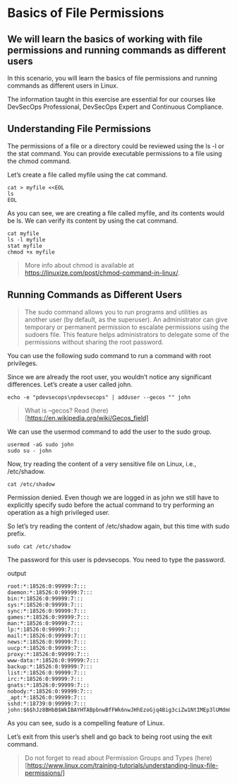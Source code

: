 Basics of File Permissions
================================

We will learn the basics of working with file permissions and running commands as different users
---------

In this scenario, you will learn the basics of file permissions and running commands as different users in Linux.

The information taught in this exercise are essential for our courses like DevSecOps Professional, DevSecOps Expert and Continuous Compliance.


Understanding File Permissions
----------

The permissions of a file or a directory could be reviewed using the ls -l or the stat command. You can provide executable permissions to a file using the chmod command.

Let’s create a file called myfile using the cat command.

```
cat > myfile <<EOL
ls
EOL
```

As you can see, we are creating a file called myfile, and its contents would be ls. We can verify its content by using the cat command.

```
cat myfile
ls -l myfile
stat myfile
chmod +x myfile
```

> More info about chmod is available at https://linuxize.com/post/chmod-command-in-linux/.


Running Commands as Different Users
--------------

> The sudo command allows you to run programs and utilities as another user (by default, as the superuser). An administrator can give temporary or permanent permission to escalate permissions using the sudoers file. This feature helps administrators to delegate some of the permissions without sharing the root password.


You can use the following sudo command to run a command with root privileges.

Since we are already the root user, you wouldn’t notice any significant differences. Let’s create a user called john.

```
echo -e "pdevsecops\npdevsecops" | adduser --gecos "" john
```

> What is –gecos? Read (here)[https://en.wikipedia.org/wiki/Gecos_field]


We can use the usermod command to add the user to the sudo group.

```
usermod -aG sudo john
sudo su - john
```

Now, try reading the content of a very sensitive file on Linux, i.e., /etc/shadow.

```
cat /etc/shadow
```
Permission denied. Even though we are logged in as john we still have to explicitly specify sudo before the actual command to try performing an operation as a high privileged user.

So let’s try reading the content of /etc/shadow again, but this time with sudo prefix.

```
sudo cat /etc/shadow
```
The password for this user is pdevsecops. You need to type the password.

output
```
root:*:18526:0:99999:7:::
daemon:*:18526:0:99999:7:::
bin:*:18526:0:99999:7:::
sys:*:18526:0:99999:7:::
sync:*:18526:0:99999:7:::
games:*:18526:0:99999:7:::
man:*:18526:0:99999:7:::
lp:*:18526:0:99999:7:::
mail:*:18526:0:99999:7:::
news:*:18526:0:99999:7:::
uucp:*:18526:0:99999:7:::
proxy:*:18526:0:99999:7:::
www-data:*:18526:0:99999:7:::
backup:*:18526:0:99999:7:::
list:*:18526:0:99999:7:::
irc:*:18526:0:99999:7:::
gnats:*:18526:0:99999:7:::
nobody:*:18526:0:99999:7:::
_apt:*:18526:0:99999:7:::
sshd:*:18739:0:99999:7:::
john:$6$hJz8BHbB$WkIBAYHTABpbnwBfFWk6nwJHhEzoGjq4Big3ciZw1NtIMEp3lUMdm8NOUKTrG8fgzQI/WzNRtd3FB88ODoIJw/:18759:0:99999:7:::
```

As you can see, sudo is a compelling feature of Linux.

Let’s exit from this user’s shell and go back to being root using the exit command.

> Do not forget to read about Permission Groups and Types (here)[https://www.linux.com/training-tutorials/understanding-linux-file-permissions/]

